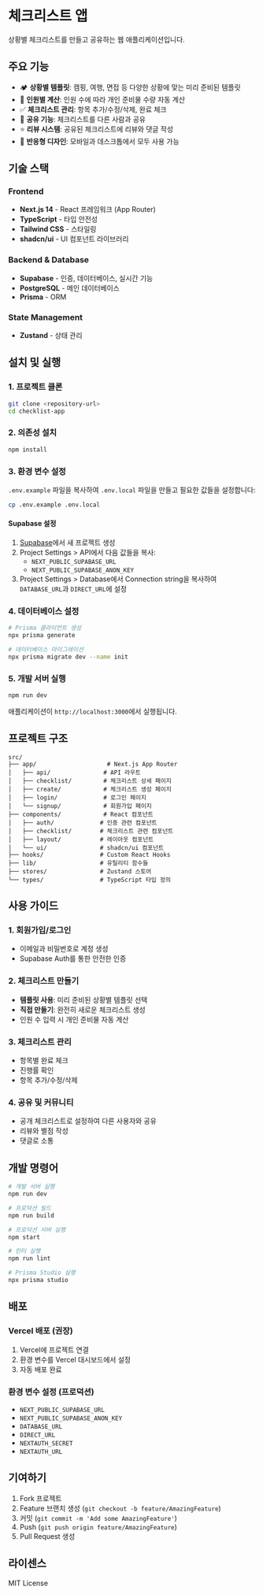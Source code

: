 # 체크리스트 앱

상황별 체크리스트를 만들고 공유하는 웹 애플리케이션입니다.

## 주요 기능

- 🏕️ **상황별 템플릿**: 캠핑, 여행, 면접 등 다양한 상황에 맞는 미리 준비된 템플릿
- 👥 **인원별 계산**: 인원 수에 따라 개인 준비물 수량 자동 계산
- ✅ **체크리스트 관리**: 항목 추가/수정/삭제, 완료 체크
- 🔗 **공유 기능**: 체크리스트를 다른 사람과 공유
- ⭐ **리뷰 시스템**: 공유된 체크리스트에 리뷰와 댓글 작성
- 📱 **반응형 디자인**: 모바일과 데스크톱에서 모두 사용 가능

## 기술 스택

### Frontend
- **Next.js 14** - React 프레임워크 (App Router)
- **TypeScript** - 타입 안전성
- **Tailwind CSS** - 스타일링
- **shadcn/ui** - UI 컴포넌트 라이브러리

### Backend & Database
- **Supabase** - 인증, 데이터베이스, 실시간 기능
- **PostgreSQL** - 메인 데이터베이스
- **Prisma** - ORM

### State Management
- **Zustand** - 상태 관리

## 설치 및 실행

### 1. 프로젝트 클론

```bash
git clone <repository-url>
cd checklist-app
```

### 2. 의존성 설치

```bash
npm install
```

### 3. 환경 변수 설정

`.env.example` 파일을 복사하여 `.env.local` 파일을 만들고 필요한 값들을 설정합니다:

```bash
cp .env.example .env.local
```

#### Supabase 설정

1. [Supabase](https://supabase.com)에서 새 프로젝트 생성
2. Project Settings > API에서 다음 값들을 복사:
   - `NEXT_PUBLIC_SUPABASE_URL`
   - `NEXT_PUBLIC_SUPABASE_ANON_KEY`
3. Project Settings > Database에서 Connection string을 복사하여 `DATABASE_URL`과 `DIRECT_URL`에 설정

### 4. 데이터베이스 설정

```bash
# Prisma 클라이언트 생성
npx prisma generate

# 데이터베이스 마이그레이션
npx prisma migrate dev --name init
```

### 5. 개발 서버 실행

```bash
npm run dev
```

애플리케이션이 `http://localhost:3000`에서 실행됩니다.

## 프로젝트 구조

```
src/
├── app/                    # Next.js App Router
│   ├── api/               # API 라우트
│   ├── checklist/         # 체크리스트 상세 페이지
│   ├── create/            # 체크리스트 생성 페이지
│   ├── login/             # 로그인 페이지
│   └── signup/            # 회원가입 페이지
├── components/            # React 컴포넌트
│   ├── auth/             # 인증 관련 컴포넌트
│   ├── checklist/        # 체크리스트 관련 컴포넌트
│   ├── layout/           # 레이아웃 컴포넌트
│   └── ui/               # shadcn/ui 컴포넌트
├── hooks/                # Custom React Hooks
├── lib/                  # 유틸리티 함수들
├── stores/               # Zustand 스토어
└── types/                # TypeScript 타입 정의
```

## 사용 가이드

### 1. 회원가입/로그인
- 이메일과 비밀번호로 계정 생성
- Supabase Auth를 통한 안전한 인증

### 2. 체크리스트 만들기
- **템플릿 사용**: 미리 준비된 상황별 템플릿 선택
- **직접 만들기**: 완전히 새로운 체크리스트 생성
- 인원 수 입력 시 개인 준비물 자동 계산

### 3. 체크리스트 관리
- 항목별 완료 체크
- 진행률 확인
- 항목 추가/수정/삭제

### 4. 공유 및 커뮤니티
- 공개 체크리스트로 설정하여 다른 사용자와 공유
- 리뷰와 별점 작성
- 댓글로 소통

## 개발 명령어

```bash
# 개발 서버 실행
npm run dev

# 프로덕션 빌드
npm run build

# 프로덕션 서버 실행
npm start

# 린터 실행
npm run lint

# Prisma Studio 실행
npx prisma studio
```

## 배포

### Vercel 배포 (권장)

1. Vercel에 프로젝트 연결
2. 환경 변수를 Vercel 대시보드에서 설정
3. 자동 배포 완료

### 환경 변수 설정 (프로덕션)
- `NEXT_PUBLIC_SUPABASE_URL`
- `NEXT_PUBLIC_SUPABASE_ANON_KEY`
- `DATABASE_URL`
- `DIRECT_URL`
- `NEXTAUTH_SECRET`
- `NEXTAUTH_URL`

## 기여하기

1. Fork 프로젝트
2. Feature 브랜치 생성 (`git checkout -b feature/AmazingFeature`)
3. 커밋 (`git commit -m 'Add some AmazingFeature'`)
4. Push (`git push origin feature/AmazingFeature`)
5. Pull Request 생성

## 라이센스

MIT License
